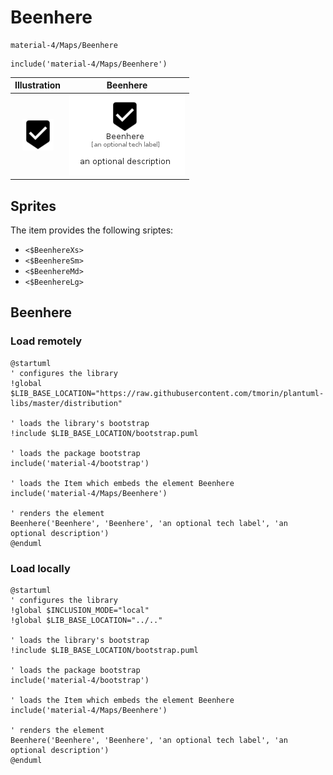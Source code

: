 # Beenhere


```text
material-4/Maps/Beenhere
```

```text
include('material-4/Maps/Beenhere')
```



| Illustration | Beenhere |
| :---: | :---: |
| ![illustration for Illustration](../../material-4/Maps/Beenhere.png) | ![illustration for Beenhere](../../material-4/Maps/Beenhere.Local.png) |



## Sprites
The item provides the following sriptes:

- `<$BeenhereXs>`
- `<$BeenhereSm>`
- `<$BeenhereMd>`
- `<$BeenhereLg>`





## Beenhere

### Load remotely
```plantuml
@startuml
' configures the library
!global $LIB_BASE_LOCATION="https://raw.githubusercontent.com/tmorin/plantuml-libs/master/distribution"

' loads the library's bootstrap
!include $LIB_BASE_LOCATION/bootstrap.puml

' loads the package bootstrap
include('material-4/bootstrap')

' loads the Item which embeds the element Beenhere
include('material-4/Maps/Beenhere')

' renders the element
Beenhere('Beenhere', 'Beenhere', 'an optional tech label', 'an optional description')
@enduml
```

### Load locally
```plantuml
@startuml
' configures the library
!global $INCLUSION_MODE="local"
!global $LIB_BASE_LOCATION="../.."

' loads the library's bootstrap
!include $LIB_BASE_LOCATION/bootstrap.puml

' loads the package bootstrap
include('material-4/bootstrap')

' loads the Item which embeds the element Beenhere
include('material-4/Maps/Beenhere')

' renders the element
Beenhere('Beenhere', 'Beenhere', 'an optional tech label', 'an optional description')
@enduml
```

